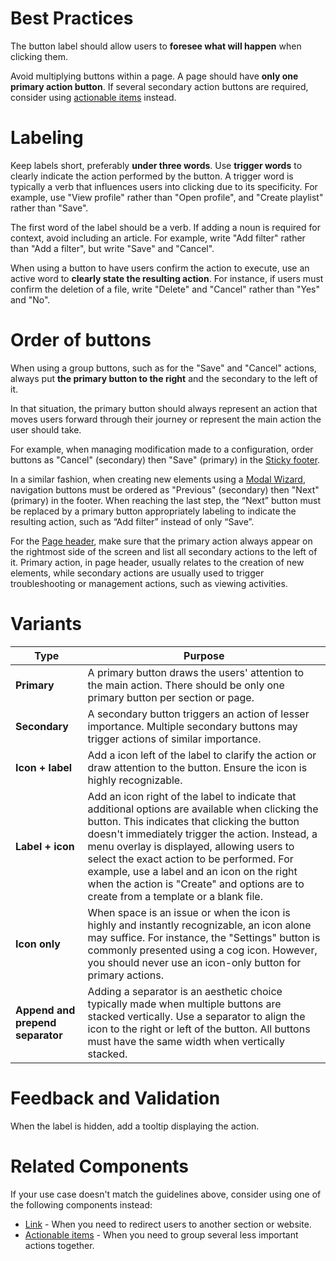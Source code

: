 # Best Practices

The button label should allow users to **foresee what will happen** when clicking them.

Avoid multiplying buttons within a page. A page should have **only one primary action button**. If several secondary action buttons are required, consider using [actionable items](https://plasma.coveo.com/form/ActionableItem) instead.

# Labeling

Keep labels short, preferably **under three words**.
Use **trigger words** to clearly indicate the action performed by the button. A trigger word is typically a verb that influences users into clicking due to its specificity. For example, use "View profile" rather than "Open profile", and "Create playlist" rather than "Save".

The first word of the label should be a verb. If adding a noun is required for context, avoid including an article. For example, write "Add filter" rather than "Add a filter", but write "Save" and "Cancel".

When using a button to have users confirm the action to execute, use an active word to **clearly state the resulting action**. For instance, if users must confirm the deletion of a file, write "Delete" and "Cancel" rather than "Yes" and "No".

# Order of buttons

When using a group buttons, such as for the "Save" and "Cancel" actions, always put **the primary button to the right** and the secondary to the left of it.

In that situation, the primary button should always represent an action that moves users forward through their journey or represent the main action the user should take. 

For example, when managing modification made to a configuration, order buttons as "Cancel" (secondary) then "Save" (primary) in the [Sticky footer](https://plasma.coveo.com/layout/StickyFooter).

In a similar fashion, when creating new elements using a [Modal Wizard](https://plasma.coveo.com/layout/ModalWizard), navigation buttons must be ordered as "Previous" (secondary) then "Next" (primary) in the footer. When reaching the last step, the “Next” button must be replaced by a primary button appropriately labeling to indicate the resulting action, such as “Add filter” instead of only “Save”. 

For the [Page header](https://plasma.coveo.com/layout/PageHeader), make sure that the primary action always appear on the rightmost side of the screen and list all secondary actions to the left of it. Primary action, in page header, usually relates to the creation of new elements, while secondary actions are usually used to trigger troubleshooting or management actions, such as viewing activities.


# Variants

| **Type**                         | **Purpose**                                                                                                                                                                                                                                                                                                                                                                                                                          |
| -------------------------------- | ------------------------------------------------------------------------------------------------------------------------------------------------------------------------------------------------------------------------------------------------------------------------------------------------------------------------------------------------------------------------------------------------------------------------------------ |
| **Primary**                      | A primary button draws the users' attention to the main action. There should be only one primary button per section or page.                                                                                                                                                                                                                                                                                                         |
| **Secondary**                    | A secondary button triggers an action of lesser importance. Multiple secondary buttons may trigger actions of similar importance.                                                                                                                                                                                                                                                                                                    |
| **Icon + label**                 | Add a icon left of the label to clarify the action or draw attention to the button. Ensure the icon is highly recognizable.                                                                                                                                                                                                                                                                                                          |
| **Label + icon**                 | Add an icon right of the label to indicate that additional options are available when clicking the button. This indicates that clicking the button doesn't immediately trigger the action. Instead, a menu overlay is displayed, allowing users to select the exact action to be performed. For example, use a label and an icon on the right when the action is "Create" and options are to create from a template or a blank file. |
| **Icon only**                    | When space is an issue or when the icon is highly and instantly recognizable, an icon alone may suffice. For instance, the "Settings" button is commonly presented using a cog icon. However, you should never use an icon-only button for primary actions.                                                                                                                                                                      |
| **Append and prepend separator** | Adding a separator is an aesthetic choice typically made when multiple buttons are stacked vertically. Use a separator to align the icon to the right or left of the button. All buttons must have the same width when vertically stacked.                                                                                                                                                                                           |

# Feedback and Validation

When the label is hidden, add a tooltip displaying the action.

# Related Components

If your use case doesn't match the guidelines above, consider using one of the following components instead:

-   [Link](https://plasma.coveo.com/foundations/Links) - When you need to redirect users to another section or website.
-   [Actionable items](https://plasma.coveo.com/form/ActionableItem) - When you need to group several less important actions together.
